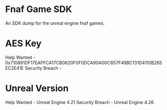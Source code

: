 # Fnaf Game SDK
An SDK dump for the unreal engine fnaf games.

# AES Key
Help Wanted - 0x710891DF17EAFFCA17CB0620F0F0DCA90A00C657F49BC131D4110B265EC2E41E
Security Breach -

# Unreal Version
Help Wanted - Unreal Engine 4.21
Security Breach - Unreal Engine 4.26
